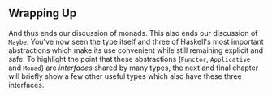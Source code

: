 ## Wrapping Up

And thus ends our discussion of monads. This also ends our discussion of
`Maybe`. You've now seen the type itself and three of Haskell's most important
abstractions which make its use convenient while still remaining explicit and
safe. To highlight the point that these abstractions (`Functor`, `Applicative`
and `Monad`) are *interfaces* shared by many types, the next and final chapter
will briefly show a few other useful types which also have these three
interfaces.
